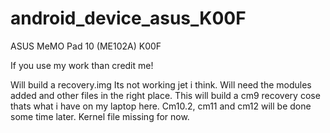 # android_device_asus_K00F
ASUS MeMO Pad 10 (ME102A) K00F

If you use my work than credit me!

Will build a recovery.img Its not working jet i think. Will need the modules added and other files in the right place.
This will build a cm9 recovery cose thats what i have on my laptop here. Cm10.2, cm11 and cm12 will be done some time later.
Kernel file missing for now.
